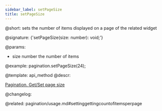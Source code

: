 ```yaml
---
sidebar_label: setPageSize
title: setPageSize
---          
```


@short: sets the number of items displayed on a page of the related widget

@signature: {'setPageSize(size: number): void;'}


@params:
- size	number  the number of items



@example:
pagination.setPageSize(24);


@template: api_method
@descr:





[Pagination. Get/Set page size](https://snippet.dhtmlx.com/9u3gsyd4)

@changelog:

@related: pagination/usage.md#settinggettingcountofitemsperpage
